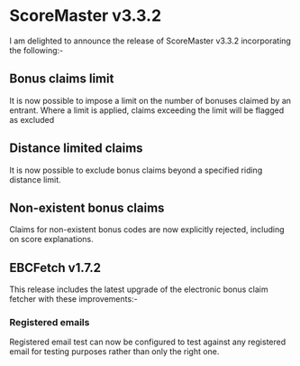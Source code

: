 # ScoreMaster v3.3.2

I am delighted to announce the release of ScoreMaster v3.3.2 incorporating the following:-

## Bonus claims limit
It is now possible to impose a limit on the number of bonuses claimed by an entrant. Where a limit is applied, claims exceeding the limit will be flagged as excluded

## Distance limited claims
It is now possible to exclude bonus claims beyond a specified riding distance limit.

## Non-existent bonus claims
Claims for non-existent bonus codes are now explicitly rejected, including on score explanations.


## EBCFetch v1.7.2
This release includes the latest upgrade of the electronic bonus claim fetcher with these improvements:-

### Registered emails
Registered email test can now be configured to test against any registered email for testing purposes rather than only the right one.
